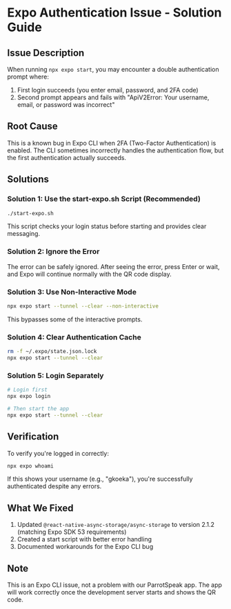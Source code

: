 # Expo Authentication Issue - Solution Guide

## Issue Description
When running `npx expo start`, you may encounter a double authentication prompt where:
1. First login succeeds (you enter email, password, and 2FA code)
2. Second prompt appears and fails with "ApiV2Error: Your username, email, or password was incorrect"

## Root Cause
This is a known bug in Expo CLI when 2FA (Two-Factor Authentication) is enabled. The CLI sometimes incorrectly handles the authentication flow, but the first authentication actually succeeds.

## Solutions

### Solution 1: Use the start-expo.sh Script (Recommended)
```bash
./start-expo.sh
```
This script checks your login status before starting and provides clear messaging.

### Solution 2: Ignore the Error
The error can be safely ignored. After seeing the error, press Enter or wait, and Expo will continue normally with the QR code display.

### Solution 3: Use Non-Interactive Mode
```bash
npx expo start --tunnel --clear --non-interactive
```
This bypasses some of the interactive prompts.

### Solution 4: Clear Authentication Cache
```bash
rm -f ~/.expo/state.json.lock
npx expo start --tunnel --clear
```

### Solution 5: Login Separately
```bash
# Login first
npx expo login

# Then start the app
npx expo start --tunnel --clear
```

## Verification
To verify you're logged in correctly:
```bash
npx expo whoami
```

If this shows your username (e.g., "gkoeka"), you're successfully authenticated despite any errors.

## What We Fixed
1. Updated `@react-native-async-storage/async-storage` to version 2.1.2 (matching Expo SDK 53 requirements)
2. Created a start script with better error handling
3. Documented workarounds for the Expo CLI bug

## Note
This is an Expo CLI issue, not a problem with our ParrotSpeak app. The app will work correctly once the development server starts and shows the QR code.